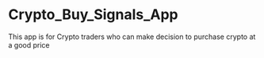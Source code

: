 # Crypto_Buy_Signals_App
This app is for Crypto traders who can make decision to purchase crypto at a good price
